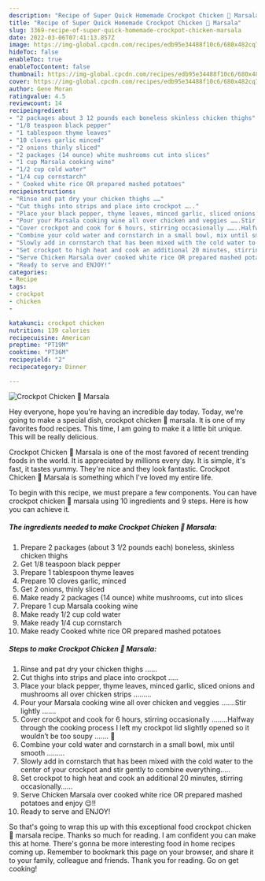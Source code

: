```yaml
---
description: "Recipe of Super Quick Homemade Crockpot Chicken 🐔 Marsala"
title: "Recipe of Super Quick Homemade Crockpot Chicken 🐔 Marsala"
slug: 3369-recipe-of-super-quick-homemade-crockpot-chicken-marsala
date: 2022-03-06T07:41:13.857Z
image: https://img-global.cpcdn.com/recipes/edb95e34488f10c6/680x482cq70/crockpot-chicken-marsala-recipe-main-photo.jpg
hideToc: false
enableToc: true
enableTocContent: false
thumbnail: https://img-global.cpcdn.com/recipes/edb95e34488f10c6/680x482cq70/crockpot-chicken-marsala-recipe-main-photo.jpg
cover: https://img-global.cpcdn.com/recipes/edb95e34488f10c6/680x482cq70/crockpot-chicken-marsala-recipe-main-photo.jpg
author: Gene Moran
ratingvalue: 4.5
reviewcount: 14
recipeingredient:
- "2 packages about 3 12 pounds each boneless skinless chicken thighs"
- "1/8 teaspoon black pepper"
- "1 tablespoon thyme leaves"
- "10 cloves garlic minced"
- "2 onions thinly sliced"
- "2 packages (14 ounce) white mushrooms cut into slices"
- "1 cup Marsala cooking wine"
- "1/2 cup cold water"
- "1/4 cup cornstarch"
- " Cooked white rice OR prepared mashed potatoes"
recipeinstructions:
- "Rinse and pat dry your chicken thighs ……"
- "Cut thighs into strips and place into crockpot ….."
- "Place your black pepper, thyme leaves, minced garlic, sliced onions and mushrooms all over chicken strips ………"
- "Pour your Marsala cooking wine all over chicken and veggies …….Stir lightly ……."
- "Cover crockpot and cook for 6 hours, stirring occasionally ……..Halfway through the cooking process I left my crockpot lid slightly opened so it wouldn’t be too soupy ……. 🙂"
- "Combine your cold water and cornstarch in a small bowl, mix until smooth ………"
- "Slowly add in cornstarch that has been mixed with the cold water to the center of your crockpot and stir gently to combine everything….."
- "Set crockpot to high heat and cook an additional 20 minutes, stirring occasionally……"
- "Serve Chicken Marsala over cooked white rice OR prepared mashed potatoes and enjoy 😉!!"
- "Ready to serve and ENJOY!"
categories:
- Recipe
tags:
- crockpot
- chicken
- 

katakunci: crockpot chicken  
nutrition: 139 calories
recipecuisine: American
preptime: "PT19M"
cooktime: "PT36M"
recipeyield: "2"
recipecategory: Dinner

---
```



![Crockpot Chicken 🐔 Marsala](https://img-global.cpcdn.com/recipes/edb95e34488f10c6/680x482cq70/crockpot-chicken-marsala-recipe-main-photo.jpg)

Hey everyone, hope you're having an incredible day today. Today, we're going to make a special dish, crockpot chicken 🐔 marsala. It is one of my favorites food recipes. This time, I am going to make it a little bit unique. This will be really delicious.



Crockpot Chicken 🐔 Marsala is one of the most favored of recent trending foods in the world. It is appreciated by millions every day. It is simple, it's fast, it tastes yummy. They're nice and they look fantastic. Crockpot Chicken 🐔 Marsala is something which I've loved my entire life.


To begin with this recipe, we must prepare a few components. You can have crockpot chicken 🐔 marsala using 10 ingredients and 9 steps. Here is how you can achieve it.

<!--inarticleads1-->

##### The ingredients needed to make Crockpot Chicken 🐔 Marsala:

1. Prepare 2 packages (about 3 1/2 pounds each) boneless, skinless chicken thighs
1. Get 1/8 teaspoon black pepper
1. Prepare 1 tablespoon thyme leaves
1. Prepare 10 cloves garlic, minced
1. Get 2 onions, thinly sliced
1. Make ready 2 packages (14 ounce) white mushrooms, cut into slices
1. Prepare 1 cup Marsala cooking wine
1. Make ready 1/2 cup cold water
1. Make ready 1/4 cup cornstarch
1. Make ready  Cooked white rice OR prepared mashed potatoes




<!--inarticleads2-->

##### Steps to make Crockpot Chicken 🐔 Marsala:

1. Rinse and pat dry your chicken thighs ……
1. Cut thighs into strips and place into crockpot …..
1. Place your black pepper, thyme leaves, minced garlic, sliced onions and mushrooms all over chicken strips ………
1. Pour your Marsala cooking wine all over chicken and veggies …….Stir lightly …….
1. Cover crockpot and cook for 6 hours, stirring occasionally ……..Halfway through the cooking process I left my crockpot lid slightly opened so it wouldn’t be too soupy ……. 🙂
1. Combine your cold water and cornstarch in a small bowl, mix until smooth ………
1. Slowly add in cornstarch that has been mixed with the cold water to the center of your crockpot and stir gently to combine everything…..
1. Set crockpot to high heat and cook an additional 20 minutes, stirring occasionally……
1. Serve Chicken Marsala over cooked white rice OR prepared mashed potatoes and enjoy 😉!!
1. Ready to serve and ENJOY!



So that's going to wrap this up with this exceptional food crockpot chicken 🐔 marsala recipe. Thanks so much for reading. I am confident you can make this at home. There's gonna be more interesting food in home recipes coming up. Remember to bookmark this page on your browser, and share it to your family, colleague and friends. Thank you for reading. Go on get cooking!

